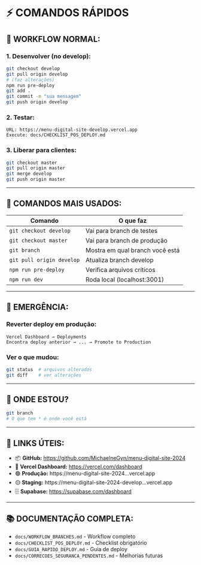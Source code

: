 # ⚡ COMANDOS RÁPIDOS

## 🔄 **WORKFLOW NORMAL:**

### **1. Desenvolver (no develop):**
```bash
git checkout develop
git pull origin develop
# (faz alterações)
npm run pre-deploy
git add .
git commit -m "sua mensagem"
git push origin develop
```

### **2. Testar:**
```
URL: https://menu-digital-site-develop.vercel.app
Execute: docs/CHECKLIST_POS_DEPLOY.md
```

### **3. Liberar para clientes:**
```bash
git checkout master
git pull origin master
git merge develop
git push origin master
```

---

## 🎯 **COMANDOS MAIS USADOS:**

| Comando | O que faz |
|---------|-----------|
| `git checkout develop` | Vai para branch de testes |
| `git checkout master` | Vai para branch de produção |
| `git branch` | Mostra em qual branch você está |
| `git pull origin develop` | Atualiza branch develop |
| `npm run pre-deploy` | Verifica arquivos críticos |
| `npm run dev` | Roda local (localhost:3001) |

---

## 🚨 **EMERGÊNCIA:**

### **Reverter deploy em produção:**
```
Vercel Dashboard → Deployments
Encontra deploy anterior → ... → Promote to Production
```

### **Ver o que mudou:**
```bash
git status  # arquivos alterados
git diff    # ver alterações
```

---

## 📍 **ONDE ESTOU?**

```bash
git branch
# O que tem * é onde você está
```

---

## 🔗 **LINKS ÚTEIS:**

- 📦 **GitHub:** https://github.com/MichaelneGyn/menu-digital-site-2024
- 🚀 **Vercel Dashboard:** https://vercel.com/dashboard
- 🟢 **Produção:** https://menu-digital-site-2024...vercel.app
- 🟡 **Staging:** https://menu-digital-site-2024-develop...vercel.app
- 🗄️ **Supabase:** https://supabase.com/dashboard

---

## 📚 **DOCUMENTAÇÃO COMPLETA:**

- `docs/WORKFLOW_BRANCHES.md` - Workflow completo
- `docs/CHECKLIST_POS_DEPLOY.md` - Checklist obrigatório
- `docs/GUIA_RAPIDO_DEPLOY.md` - Guia de deploy
- `docs/CORRECOES_SEGURANCA_PENDENTES.md` - Melhorias futuras
